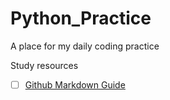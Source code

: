# Python_Practice

A place for my daily coding practice

Study resources

- [ ] [Github Markdown Guide](https://guides.github.com/features/mastering-markdown/)
